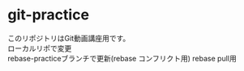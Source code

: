 # git-practice
このリポジトリはGit動画講座用です。  
ローカルリポで変更  
rebase-practiceブランチで更新(rebase コンフリクト用) 
rebase pull用
